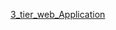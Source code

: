 [3_tier_web_Application](https://github.com/Ranjitha75388/projects/tree/main/3-Tier_web_Application)
